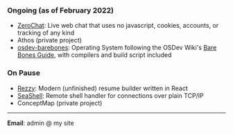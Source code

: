 ### Ongoing (as of February 2022)

- [ZeroChat](https://github.com/rslay/zerochat): Live web chat that uses no javascript, cookies, accounts, or tracking of any kind
- Athos (private project)
- [osdev-barebones](https://github.com/rslay/osdev-barebones): Operating System following the OSDev Wiki's [Bare Bones Guide](https://wiki.osdev.org/Bare_Bones), with compilers and build script included

### On Pause

- [Rezzy](https://github.com/rslay/rezzy): Modern (unfinished) resume builder written in React
- [SeaShell](https://github.com/rslay/seashell): Remote shell handler for connections over plain TCP/IP
- ConceptMap (private project)


-------


**Email**: admin @ my site

